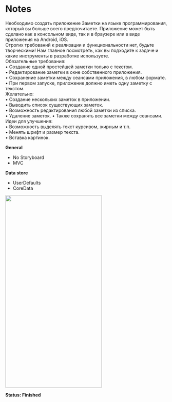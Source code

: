 # Notes
Необходимо создать приложение Заметки на языке программирования, который вы больше всего предпочитаете. Приложение может быть сделано как в консольном виде, так и в браузере или в виде приложения на Android, iOS.  
Строгих требований к реализации и функциональности нет, будьте творческими! Нам главное посмотреть, как вы подходите к задаче и какие инструменты в разработке используете.  
Обязательные требования:  
• Создание одной простейшей заметки только с текстом.  
• Редактирование заметки в окне собственного приложения.  
• Сохранение заметки между сеансами приложения, в любом формате.  
• При первом запуске, приложение должно иметь одну заметку с текстом.  
Желательно:  
• Создание нескольких заметок в приложении.  
• Выводить список существующих заметок.  
• Возможность редактирования любой заметки из списка.  
• Удаление заметок. 
• Также сохранять все заметки между сеансами.  
Идеи для улучшения:  
• Возможность выделять текст курсивом, жирным и т.п.  
• Менять шрифт и размер текста.  
• Вставка картинок.  

**General**
* No Storyboard
* MVC

**Data store**
* UserDefaults
* CoreData

<img src="https://user-images.githubusercontent.com/54902273/169648844-ae34e3a2-789c-46ac-8cb0-89bfe7c86eef.gif" width="300" height="600" />

**Status: Finished** 
